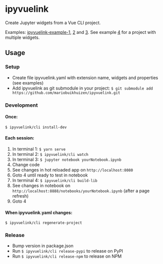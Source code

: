 # ipyvuelink

Create Jupyter widgets from a Vue CLI project.

Examples: [ipyvuelink-example-1](https://github.com/mariobuikhuizen/ipyvuelink-example-1/tree/ipyvuelink),
[2](https://github.com/mariobuikhuizen/ipyvuelink-example-2/tree/ipyvuelink) and
[3](https://github.com/mariobuikhuizen/ipyvuelink-example-3/tree/ipyvuelink). See example
[4](https://github.com/mariobuikhuizen/ipyvuelink-example-4) for a project with multiple widgets.

## Usage

### Setup
* Create file ipyvuelink.yaml with extension name, widgets and properties (see examples)
* Add ipyvuelink as git submodule in your project:
`$ git submodule add https://github.com/mariobuikhuizen/ipyvuelink.git`

### Development

#### Once:
```
$ ipyvuelink/cli install-dev
```

#### Each session:

1. In terminal 1: `$ yarn serve`
2. In terminal 2: `$ ipyvuelink/cli watch`
3. In terminal 3: `$ jupyter notebook yourNotebook.ipynb`
4. Change code
5. See changes in hot reloaded app on `http://localhost:8080`
6. Goto 4 until ready to test in notebook
7. In terminal 4: `$ ipyvuelink/cli build-lib`
8. See changes in notebook on `http://localhost:8888/notebooks/yourNotebook.ipynb`
   (after a page refresh)
9. Goto 4

#### When ipyvuelink.yaml changes:
```
$ ipyvuelink/cli regenerate-project
```

### Release

* Bump version in package.json
* Run `$ ipyvuelink/cli release-pypi` to release on PyPI
* Run `$ ipyvuelink/cli release-npm` to release on NPM

